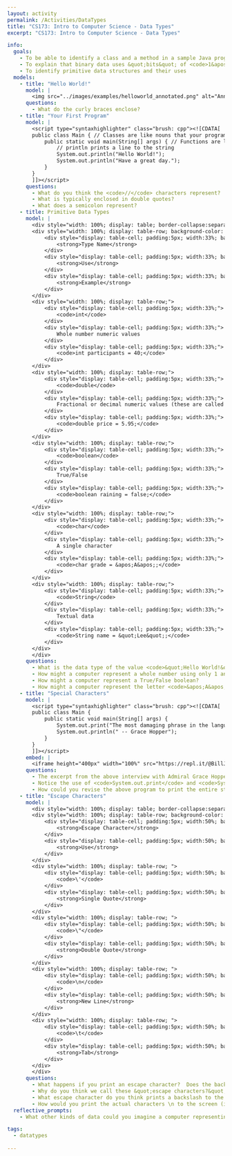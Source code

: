```yaml
---
layout: activity
permalink: /Activities/DataTypes
title: "CS173: Intro to Computer Science - Data Types"
excerpt: "CS173: Intro to Computer Science - Data Types"

info:
  goals: 
    - To be able to identify a class and a method in a sample Java program.
    - To explain that binary data uses &quot;bits&quot; of <code>1&apos;s</code> and <code>0&apos;s</code> to represent data of various types, both numeric and textual
    - To identify primitive data structures and their uses
  models:
    - title: "Hello World!"
	  model: |
	    <img src="../images/examples/helloworld_annotated.png" alt="Annotated Hello World Java program example" />
	  questions:
	    - What do the curly braces enclose?
    - title: "Your First Program"
      model: |
        <script type="syntaxhighlighter" class="brush: cpp"><![CDATA[
        public class Main { // Classes are like nouns that your program represents
            public static void main(String[] args) { // Functions are like verbs that you will execute on nouns
                // println prints a line to the string
                System.out.println("Hello World!");
                System.out.println("Have a great day.");
            }
        }
        ]]></script> 
      questions: 
        - What do you think the <code>//</code> characters represent?
		- What is typically enclosed in double quotes?
		- What does a semicolon represent?
    - title: Primitive Data Types
      model: |
        <div style="width: 100%; display: table; border-collapse:separate; border-spacing:5px;">
        <div style="width: 100%; display: table-row; background-color: black; color: white;">
            <div style="display: table-cell; padding:5px; width:33%; background-color: black; color: white;">
                <strong>Type Name</strong>
            </div>
            <div style="display: table-cell; padding:5px; width:33%; background-color: black; color: white;">
                <strong>Use</strong>
            </div>
            <div style="display: table-cell; padding:5px; width:33%; background-color: black; color: white;">
                <strong>Example</strong>
            </div>
        </div>
        <div style="width: 100%; display: table-row;">
            <div style="display: table-cell; padding:5px; width:33%;">
                <code>int</code>
            </div>
            <div style="display: table-cell; padding:5px; width:33%;">
                Whole number numeric values
            </div>
            <div style="display: table-cell; padding:5px; width:33%;">
                <code>int participants = 40;</code>
            </div>
        </div>    
        <div style="width: 100%; display: table-row;">
            <div style="display: table-cell; padding:5px; width:33%;">
                <code>double</code>
            </div>
            <div style="display: table-cell; padding:5px; width:33%;">
                Fractional or decimal numeric values (these are called "floating point" values)
            </div>
            <div style="display: table-cell; padding:5px; width:33%;">
                <code>double price = 5.95;</code>
            </div>
        </div>        
        <div style="width: 100%; display: table-row;">
            <div style="display: table-cell; padding:5px; width:33%;">
                <code>boolean</code>
            </div>
            <div style="display: table-cell; padding:5px; width:33%;">
                True/False
            </div>
            <div style="display: table-cell; padding:5px; width:33%;">
                <code>boolean raining = false;</code>
            </div>
        </div>  
        <div style="width: 100%; display: table-row;">
            <div style="display: table-cell; padding:5px; width:33%;">
                <code>char</code>
            </div>
            <div style="display: table-cell; padding:5px; width:33%;">
                A single character
            </div>
            <div style="display: table-cell; padding:5px; width:33%;">
                <code>char grade = &apos;A&apos;;</code>
            </div>
        </div>     
        <div style="width: 100%; display: table-row;">
            <div style="display: table-cell; padding:5px; width:33%;">
                <code>String</code>
            </div>
            <div style="display: table-cell; padding:5px; width:33%;">
                Textual data
            </div>
            <div style="display: table-cell; padding:5px; width:33%;">
                <code>String name = &quot;Lee&quot;;</code>
            </div>
        </div>       
        </div>
      questions:
        - What is the data type of the value <code>&quot;Hello World!&quot;</code>?
        - How might a computer represent a whole number using only 1 and 0 digits?  How do you use the decimal digits 0 through 9 to represent all whole numbers?
        - How might a computer represent a True/False boolean?
        - How might a computer represent the letter <code>&apos;A&apos;</code> or the word <code>&quot;Hi!&quot;</code>?
    - title: "Special Characters"
      model: |
        <script type="syntaxhighlighter" class="brush: cpp"><![CDATA[
        public class Main {
            public static void main(String[] args) {
                System.out.print("The most damaging phrase in the language is: \"We've always done it this way!\"");
                System.out.println(" -- Grace Hopper");
            }
        }
        ]]></script> 
      embed: |
        <iframe height="400px" width="100%" src="https://repl.it/@BillJr99/JavaFirstExample?lite=true" scrolling="no" frameborder="no" allowtransparency="true" allowfullscreen="true" sandbox="allow-forms allow-pointer-lock allow-popups allow-same-origin allow-scripts allow-modals"></iframe>
      questions: 
        - The excerpt from the above interview with Admiral Grace Hopper includes a quotation.  How can you print quotation marks to the screen without Java interpreting them as the end of your <code>String</code>?
        - Notice the use of <code>System.out.print</code> and <code>System.out.println</code>.  What's the difference between these two statements?
        - How could you revise the above program to print the entire statement using only one line of code (in other words, only one call to <code>System.out.println</code>?
	- title: "Escape Characters"
	  model: |
	    <div style="width: 100%; display: table; border-collapse:separate; border-spacing:5px;">
        <div style="width: 100%; display: table-row; background-color: black; color: white;">
            <div style="display: table-cell; padding:5px; width:50%; background-color: black; color: white;">
                <strong>Escape Character</strong>
            </div>
            <div style="display: table-cell; padding:5px; width:50%; background-color: black; color: white;">
                <strong>Use</strong>
            </div>
        </div>
        <div style="width: 100%; display: table-row; ">
            <div style="display: table-cell; padding:5px; width:50%; background-color: black; color: white;">
                <code>\'</code>
            </div>
            <div style="display: table-cell; padding:5px; width:50%; background-color: black; color: white;">
                <strong>Single Quote</strong>
            </div>
        </div>
        <div style="width: 100%; display: table-row; ">
            <div style="display: table-cell; padding:5px; width:50%; background-color: black; color: white;">
                <code>\"</code>
            </div>
            <div style="display: table-cell; padding:5px; width:50%; background-color: black; color: white;">
                <strong>Double Quote</strong>
            </div>
        </div>
        <div style="width: 100%; display: table-row; ">
            <div style="display: table-cell; padding:5px; width:50%; background-color: black; color: white;">
                <code>\n</code>
            </div>
            <div style="display: table-cell; padding:5px; width:50%; background-color: black; color: white;">
                <strong>New Line</strong>
            </div>
        </div>
        <div style="width: 100%; display: table-row; ">
            <div style="display: table-cell; padding:5px; width:50%; background-color: black; color: white;">
                <code>\t</code>
            </div>
            <div style="display: table-cell; padding:5px; width:50%; background-color: black; color: white;">
                <strong>Tab</strong>
            </div>
        </div>
		</div>
	  questions:
        - What happens if you print an escape character?  Does the backslash actually print?
		- Why do you think we call these &quot;escape characters?&quot;
		- What escape character do you think prints a backslash to the screen?
		- How would you print the actual characters \n to the screen (i.e., not a newline character, but the actual backslash and n characters)?
  reflective_prompts: 
    - What other kinds of data could you imagine a computer representing?

tags:
  - datatypes
  
---
```


